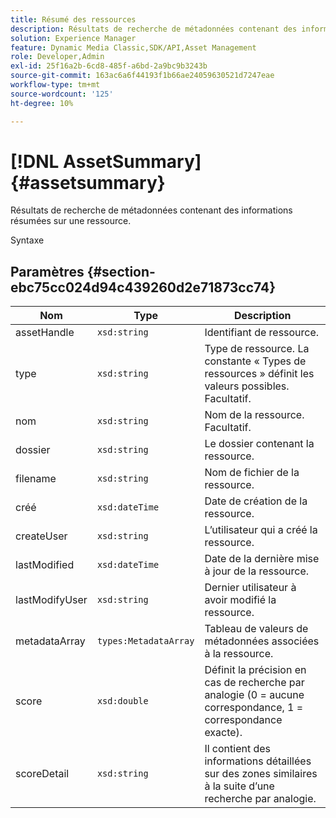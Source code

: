 ```yaml
---
title: Résumé des ressources
description: Résultats de recherche de métadonnées contenant des informations résumées sur une ressource.
solution: Experience Manager
feature: Dynamic Media Classic,SDK/API,Asset Management
role: Developer,Admin
exl-id: 25f16a2b-6cd8-485f-a6bd-2a9bc9b3243b
source-git-commit: 163ac6a6f44193f1b66ae24059630521d7247eae
workflow-type: tm+mt
source-wordcount: '125'
ht-degree: 10%

---
```


# [!DNL AssetSummary]{#assetsummary}

Résultats de recherche de métadonnées contenant des informations résumées sur une ressource.

Syntaxe

## Paramètres {#section-ebc75cc024d94c439260d2e71873cc74}

| Nom | Type | Description |
|---|---|---|
| assetHandle | `xsd:string` | Identifiant de ressource. |
| type | `xsd:string` | Type de ressource. La constante « Types de ressources » définit les valeurs possibles. Facultatif. |
| nom | `xsd:string` | Nom de la ressource. Facultatif. |
| dossier | `xsd:string` | Le dossier contenant la ressource. |
| filename | `xsd:string` | Nom de fichier de la ressource. |
| créé | `xsd:dateTime` | Date de création de la ressource. |
| createUser | `xsd:string` | L’utilisateur qui a créé la ressource. |
| lastModified | `xsd:dateTime` | Date de la dernière mise à jour de la ressource. |
| lastModifyUser | `xsd:string` | Dernier utilisateur à avoir modifié la ressource. |
| metadataArray | `types:MetadataArray` | Tableau de valeurs de métadonnées associées à la ressource. |
| score | `xsd:double` | Définit la précision en cas de recherche par analogie (0 = aucune correspondance, 1 = correspondance exacte). |
| scoreDetail | `xsd:string` | Il contient des informations détaillées sur des zones similaires à la suite d’une recherche par analogie. |
